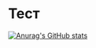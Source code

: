 # Тест

[![Anurag's GitHub stats](https://github-readme-stats.vercel.app/api?username=Teru3301)](https://github.com/anuraghazra/github-readme-stats)




